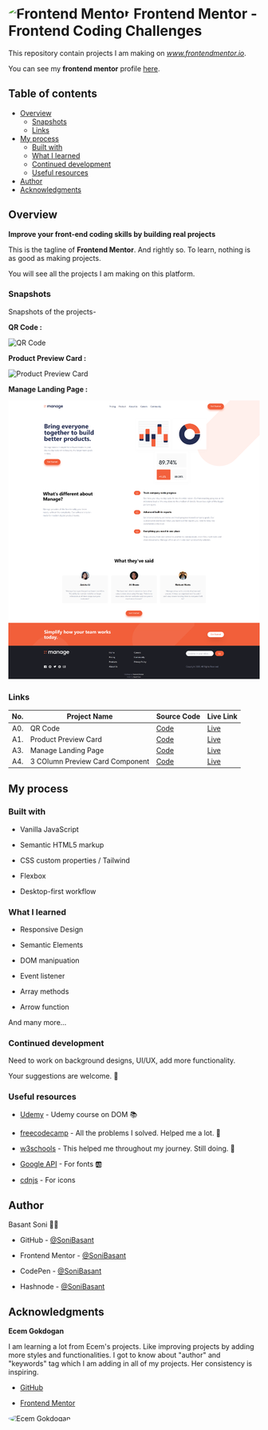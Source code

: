 # <img src="https://user-images.githubusercontent.com/13468728/222973742-9133bdb5-61f0-4f53-8b08-bb3c349e2056.png" title="Frontend Mentor" alt="Frontend Mentor" width="50" height="50" style="border-radius:50%"/> Frontend Mentor - Frontend Coding Challenges

This repository contain projects I am making on *www.frontendmentor.io*.

You can see my **frontend mentor** profile [here](https://www.frontendmentor.io/profile/SoniBasant).

## Table of contents

- [Overview](#overview)
  - [Snapshots](#snapshots)
  - [Links](#links)
- [My process](#my-process)
  - [Built with](#built-with)
  - [What I learned](#what-i-learned)
  - [Continued development](#continued-development)
  - [Useful resources](#useful-resources)
- [Author](#author)
- [Acknowledgments](#acknowledgments)

## Overview

**Improve your front-end coding skills by building real projects**

This is the tagline of **Frontend Mentor**. And rightly so. To learn, nothing is as good as making projects.

You will see all the projects I am making on this platform.

### Snapshots

Snapshots of the projects-

**QR Code :**

![QR Code](A0.%20QR-code/code/images/CodeSS.jpg)

**Product Preview Card :**

![Product Preview Card](A1.%20Product%20Preview%20Card/code/images/CodeSS.jpg)

**Manage Landing Page :**

![Manage Landing Page](A3-Manage-Landing-Page/images/Manage-LP-snap-4.png)

### Links

| No. | Project Name                    | Source Code                                                                                                      | Live Link                                                                                                              |
| --: | ------------------------------- | ---------------------------------------------------------------------------------------------------------------- | ---------------------------------------------------------------------------------------------------------------------- |
| A0. | QR Code                         | [Code](https://github.com/SoniBasant/Frontend-Mentor-Projects/tree/main/A0.%20QR-code)                           | [Live](https://sonibasant.github.io/Frontend-Mentor-Projects/A0.%20QR-code/qrCode.html)                                |
| A1. | Product Preview Card            | [Code](https://github.com/SoniBasant/Frontend-Mentor-Projects/tree/main/A1.%20Product%20Preview%20Card)          | [Live](https://sonibasant.github.io/Frontend-Mentor-Projects/A1.%20Product%20Preview%20Card/productPreCard.html)       |
| A3. | Manage Landing Page             | [Code](https://github.com/SoniBasant/Frontend-Mentor-Projects/tree/main/A3-Manage-Landing-Page)                  | [Live](https://sonibasant.github.io/Frontend-Mentor-Projects/A3-Manage-Landing-Page/index.html)                        |
| A4. | 3 COlumn Preview Card Component | [Code](https://github.com/SoniBasant/Frontend-Mentor-Projects/tree/main/A4-3-Column-preview-card-component-main) | [Live](https://sonibasant.github.io/Frontend-Mentor-Projects/A4-3-Column-preview-card-component-main/col-preview.html) |

## My process

### Built with

- Vanilla JavaScript

- Semantic HTML5 markup
- CSS custom properties / Tailwind
- Flexbox
- Desktop-first workflow

### What I learned

- Responsive Design

- Semantic Elements
- DOM manipuation
- Event listener
- Array methods
- Arrow function

And many more...

### Continued development

Need to work on background designs, UI/UX, add more functionality.

Your suggestions are welcome. 🙌

### Useful resources

- [Udemy](https://www.udemy.com/course/50-projects-50-days/) - Udemy course on DOM 📚

- [freecodecamp](https://www.freecodecamp.org/) - All the problems I solved. Helped me a lot. 🙌
- [w3schools](https://www.w3schools.com) - This helped me throughout my journey. Still doing. 🙂
- [Google API](https://fonts.googleapis.com/css?family=Open+Sans) - For fonts 🆎
- [cdnjs](https://cdnjs.cloudflare.com/ajax/libs/font-awesome/6.2.0/css/all.min.css) - For icons

## Author

Basant Soni 👨‍💻

- GitHub - [@SoniBasant](https://github.com/SoniBasant)

- Frontend Mentor - [@SoniBasant](https://www.frontendmentor.io/profile/SoniBasant)
- CodePen - [@SoniBasant](https://codepen.io/sonibasant)
- Hashnode - [@SoniBasant](https://sonibasant.hashnode.dev/)

## Acknowledgments

**Ecem Gokdogan**

I am learning a lot from Ecem's projects. Like improving projects by adding more styles and functionalities. I got to know about "author" and "keywords" tag which I am adding in all of my projects. Her consistency is inspiring.

- [GitHub](https://github.com/ecemgo)

- [Frontend Mentor](https://www.frontendmentor.io/profile/ecemgo)

<img src="https://avatars.githubusercontent.com/u/13468728?v=4" title="Ecem Gokdogan" alt="Ecem Gokdogan" width="300" height="300" style="border-radius:50%"/>
